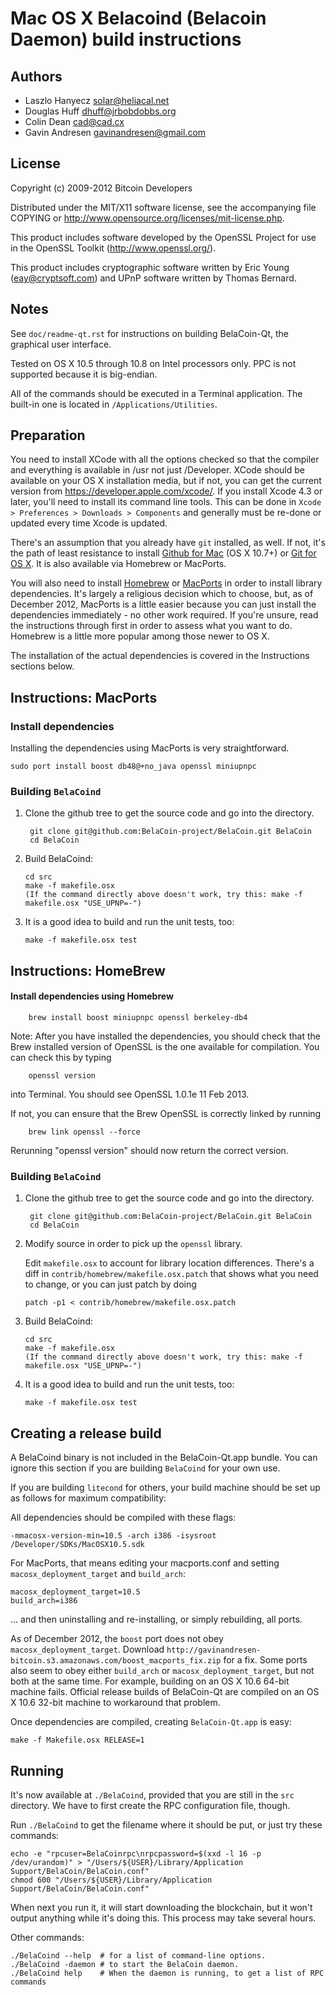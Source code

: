 Mac OS X Belacoind (Belacoin Daemon) build instructions
====================================

Authors
-------

* Laszlo Hanyecz <solar@heliacal.net>
* Douglas Huff <dhuff@jrbobdobbs.org>
* Colin Dean <cad@cad.cx>
* Gavin Andresen <gavinandresen@gmail.com>

License
-------

Copyright (c) 2009-2012 Bitcoin Developers

Distributed under the MIT/X11 software license, see the accompanying
file COPYING or http://www.opensource.org/licenses/mit-license.php.

This product includes software developed by the OpenSSL Project for use in
the OpenSSL Toolkit (http://www.openssl.org/).

This product includes cryptographic software written by
Eric Young (eay@cryptsoft.com) and UPnP software written by Thomas Bernard.

Notes
-----

See `doc/readme-qt.rst` for instructions on building BelaCoin-Qt, the
graphical user interface.

Tested on OS X 10.5 through 10.8 on Intel processors only. PPC is not
supported because it is big-endian.

All of the commands should be executed in a Terminal application. The
built-in one is located in `/Applications/Utilities`.

Preparation
-----------

You need to install XCode with all the options checked so that the compiler
and everything is available in /usr not just /Developer. XCode should be
available on your OS X installation media, but if not, you can get the
current version from https://developer.apple.com/xcode/. If you install
Xcode 4.3 or later, you'll need to install its command line tools. This can
be done in `Xcode > Preferences > Downloads > Components` and generally must
be re-done or updated every time Xcode is updated.

There's an assumption that you already have `git` installed, as well. If
not, it's the path of least resistance to install [Github for Mac](https://mac.github.com/)
(OS X 10.7+) or
[Git for OS X](https://code.google.com/p/git-osx-installer/). It is also
available via Homebrew or MacPorts.

You will also need to install [Homebrew](http://mxcl.github.io/homebrew/)
or [MacPorts](https://www.macports.org/) in order to install library
dependencies. It's largely a religious decision which to choose, but, as of
December 2012, MacPorts is a little easier because you can just install the
dependencies immediately - no other work required. If you're unsure, read
the instructions through first in order to assess what you want to do.
Homebrew is a little more popular among those newer to OS X.

The installation of the actual dependencies is covered in the Instructions
sections below.

Instructions: MacPorts
----------------------

### Install dependencies

Installing the dependencies using MacPorts is very straightforward.

    sudo port install boost db48@+no_java openssl miniupnpc

### Building `BelaCoind`

1. Clone the github tree to get the source code and go into the directory.

        git clone git@github.com:BelaCoin-project/BelaCoin.git BelaCoin
        cd BelaCoin

2.  Build BelaCoind:

        cd src
        make -f makefile.osx
        (If the command directly above doesn't work, try this: make -f makefile.osx "USE_UPNP=-")

3.  It is a good idea to build and run the unit tests, too:

        make -f makefile.osx test

Instructions: HomeBrew
----------------------

#### Install dependencies using Homebrew

        brew install boost miniupnpc openssl berkeley-db4

Note: After you have installed the dependencies, you should check that the Brew installed version of OpenSSL is the one available for compilation. You can check this by typing

        openssl version

into Terminal. You should see OpenSSL 1.0.1e 11 Feb 2013.

If not, you can ensure that the Brew OpenSSL is correctly linked by running

        brew link openssl --force

Rerunning "openssl version" should now return the correct version.

### Building `BelaCoind`

1. Clone the github tree to get the source code and go into the directory.

        git clone git@github.com:BelaCoin-project/BelaCoin.git BelaCoin
        cd BelaCoin

2.  Modify source in order to pick up the `openssl` library.

    Edit `makefile.osx` to account for library location differences. There's a
    diff in `contrib/homebrew/makefile.osx.patch` that shows what you need to
    change, or you can just patch by doing

        patch -p1 < contrib/homebrew/makefile.osx.patch

3.  Build BelaCoind:

        cd src
        make -f makefile.osx
        (If the command directly above doesn't work, try this: make -f makefile.osx "USE_UPNP=-")


4.  It is a good idea to build and run the unit tests, too:

        make -f makefile.osx test

Creating a release build
------------------------

A BelaCoind binary is not included in the BelaCoin-Qt.app bundle. You can ignore
this section if you are building `BelaCoind` for your own use.

If you are building `litecond` for others, your build machine should be set up
as follows for maximum compatibility:

All dependencies should be compiled with these flags:

    -mmacosx-version-min=10.5 -arch i386 -isysroot /Developer/SDKs/MacOSX10.5.sdk

For MacPorts, that means editing your macports.conf and setting
`macosx_deployment_target` and `build_arch`:

    macosx_deployment_target=10.5
    build_arch=i386

... and then uninstalling and re-installing, or simply rebuilding, all ports.

As of December 2012, the `boost` port does not obey `macosx_deployment_target`.
Download `http://gavinandresen-bitcoin.s3.amazonaws.com/boost_macports_fix.zip`
for a fix. Some ports also seem to obey either `build_arch` or
`macosx_deployment_target`, but not both at the same time. For example, building
on an OS X 10.6 64-bit machine fails. Official release builds of BelaCoin-Qt are
compiled on an OS X 10.6 32-bit machine to workaround that problem.

Once dependencies are compiled, creating `BelaCoin-Qt.app` is easy:

    make -f Makefile.osx RELEASE=1

Running
-------

It's now available at `./BelaCoind`, provided that you are still in the `src`
directory. We have to first create the RPC configuration file, though.

Run `./BelaCoind` to get the filename where it should be put, or just try these
commands:

    echo -e "rpcuser=BelaCoinrpc\nrpcpassword=$(xxd -l 16 -p /dev/urandom)" > "/Users/${USER}/Library/Application Support/BelaCoin/BelaCoin.conf"
    chmod 600 "/Users/${USER}/Library/Application Support/BelaCoin/BelaCoin.conf"

When next you run it, it will start downloading the blockchain, but it won't
output anything while it's doing this. This process may take several hours.

Other commands:

    ./BelaCoind --help  # for a list of command-line options.
    ./BelaCoind -daemon # to start the BelaCoin daemon.
    ./BelaCoind help    # When the daemon is running, to get a list of RPC commands
